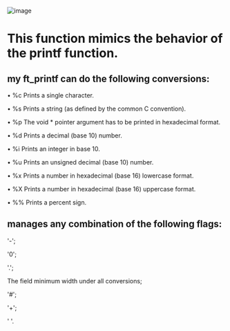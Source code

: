 ![image](https://github.com/user-attachments/assets/1d8f6b19-2685-49e2-8fed-86e107a09929)

# This function mimics the behavior of the printf function.

## my ft_printf can do the following conversions:

• %c Prints a single character.

• %s Prints a string (as defined by the common C convention).

• %p The void * pointer argument has to be printed in hexadecimal format.

• %d Prints a decimal (base 10) number.

• %i Prints an integer in base 10.

• %u Prints an unsigned decimal (base 10) number.

• %x Prints a number in hexadecimal (base 16) lowercase format.

• %X Prints a number in hexadecimal (base 16) uppercase format.

• %% Prints a percent sign.

## manages any combination of the following flags:

  '-';
  
  '0';
  
  '.';
  
  The field minimum width under all conversions;
  
  '#';
  
  '+';
  
  ' '.
